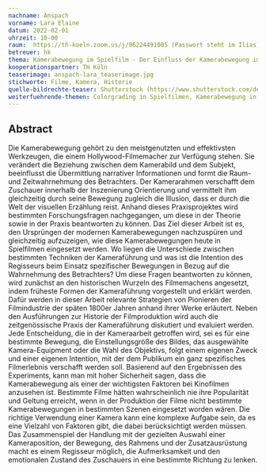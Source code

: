 ```yaml
---
nachname: Anspach
vorname: Lara Elaine
datum: 2022-02-01
uhrzeit: 10-00
raum:  https://th-koeln.zoom.us/j/86224491085 (Passwort steht im Ilias) Präsentation
betreuer: hk
thema: Kamerabewegung im Spielfilm - Der Einfluss der Kamerabewegung im Spielfilm auf Basis ihrer historischen Bedeutung
kooperationspartner: TH Köln
teaserimage: anspach-lara_teaserimage.jpg
stichworte: Filme, Kamera, Historie
quelle-bildrechte-teaser: Shutterstock (https://www.shutterstock.com/de/video/clip-14759560-vintage-hollywood-movie-camera-front-black-backdrop)
weiterfuehrende-themen: Colorgrading in Spielfilmen, Kamerabewegung in verschiedenen Filmgenres
---
```


## Abstract

Die Kamerabewegung gehört zu den meistgenutzten und effektivsten Werkzeugen, die einem Hollywood-Filmemacher zur Verfügung stehen. Sie verändert die Beziehung zwischen dem Kamerabild und dem Subjekt, beeinflusst die Übermittlung narrativer Informationen und formt die Raum-und Zeitwahrnehmung des Betrachters. Der Kamerarahmen verschafft dem Zuschauer innerhalb der Inszenierung Orientierung und vermittelt ihm gleichzeitig durch seine Bewegung zugleich die Illusion, dass er durch die Welt der visuellen Erzählung reist. Anhand dieses Praxisprojektes wird bestimmten Forschungsfragen nachgegangen, um diese in der Theorie sowie in der Praxis beantworten zu können. Das Ziel dieser Arbeit ist es, den Ursprüngen der modernen Kamerabewegungen nachzuspüren und gleichzeitig aufzuzeigen, wie diese Kamerabewegungen heute in Spielfilmen eingesetzt werden. Wo liegen die Unterschiede zwischen bestimmten Techniken der Kameraführung und was ist die Intention des Regisseurs beim Einsatz spezifischer Bewegungen in Bezug auf die Wahrnehmung des Betrachters?
Um diese Fragen beantworten zu können, wird zunächst an den historischen Wurzeln des Filmemachens angesetzt, indem früheste Formen der Kameraführung vorgestellt und erklärt werden. Dafür werden in dieser Arbeit relevante Strategien von Pionieren der Filmindustrie der späten 1800er Jahren anhand ihrer Werke erläutert. Neben den Ausführungen zur Historie der Filmproduktion wird auch die zeitgenössische Praxis der Kameraführung diskutiert und evaluiert werden. Jede Entscheidung, die in der Kameraarbeit getroffen wird, sei es für eine bestimmte Bewegung, die Einstellungsgröße des Bildes, das ausgewählte Kamera-Equipment oder die Wahl des Objektivs, folgt einem eigenen Zweck und einer eigenen Intention, mit der dem Publikum ein ganz spezifisches Filmerlebnis verschafft werden soll.
Basierend auf den Ergebnissen des Experiments, kann man mit hoher Sicherheit sagen, dass die Kamerabewegung als einer der wichtigsten Faktoren bei Kinofilmen anzusehen ist. Bestimmte Filme hätten wahrscheinlich nie ihre Popularität und Geltung erreicht, wenn in der Produktion der Filme nicht bestimmte Kamerabewegungen in bestimmten Szenen eingesetzt worden wären. Die richtige Verwendung einer Kamera kann eine komplexe Aufgabe sein, da es eine Vielzahl von Faktoren gibt, die dabei berücksichtigt werden müssen. Das Zusammenspiel der Handlung mit der gezielten Auswahl einer Kameraposition, der Bewegung, des Rahmens und der Zusatzausrüstung macht es einem Regisseur möglich, die Aufmerksamkeit und den emotionalen Zustand des Zuschauers in eine bestimmte Richtung zu lenken.


